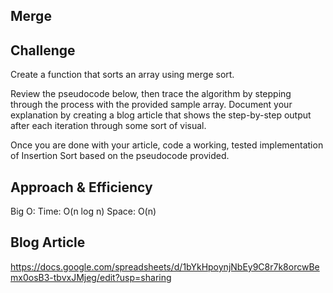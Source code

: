 ## Merge

## Challenge
Create a function that sorts an array using merge sort.

Review the pseudocode below, then trace the algorithm by stepping through the process with the provided sample array. Document your explanation by creating a blog article that shows the step-by-step output after each iteration through some sort of visual.

Once you are done with your article, code a working, tested implementation of Insertion Sort based on the pseudocode provided.

## Approach & Efficiency

Big O:
Time: O(n log n) 
Space: O(n)

## Blog Article
https://docs.google.com/spreadsheets/d/1bYkHpoynjNbEy9C8r7k8orcwBemx0osB3-tbvxJMjeg/edit?usp=sharing



